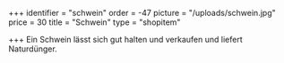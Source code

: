 +++
identifier = "schwein"
order = -47
picture = "/uploads/schwein.jpg"
price = 30
title = "Schwein"
type = "shopitem"

+++
Ein Schwein lässt sich gut halten und verkaufen und liefert Naturdünger.